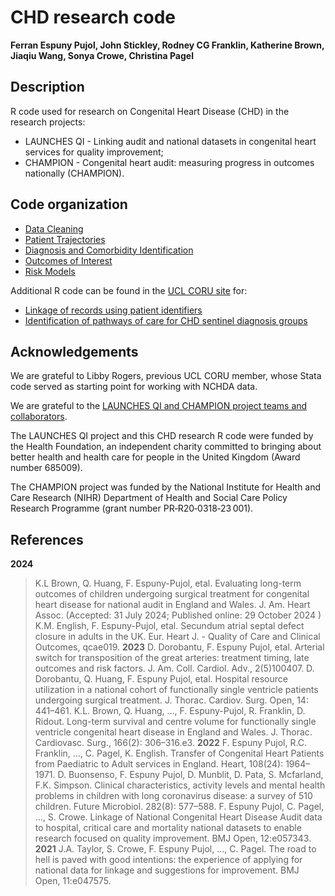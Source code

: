 # CHD research code

**Ferran Espuny Pujol, John Stickley, Rodney CG Franklin, Katherine Brown, Jiaqiu Wang, Sonya Crowe, Christina Pagel**

## Description

R code used for research on Congenital Heart Disease (CHD) in the research projects: 

* LAUNCHES QI - Linking audit and national datasets in congenital heart services for quality improvement;
* CHAMPION - Congenital heart audit: measuring progress in outcomes nationally (CHAMPION).

## Code organization

* [Data Cleaning](<https://github.com/UCL-CORU/CHD-research-code/tree/main/01 Data cleaning>)
* [Patient Trajectories](<https://github.com/UCL-CORU/CHD-research-code/tree/main/02 Patient trajectories>)
* [Diagnosis and Comorbidity Identification](<https://github.com/UCL-CORU/CHD-research-code/tree/main/03 Diagnosis and comorbidity identification>)
* [Outcomes of Interest](<https://github.com/UCL-CORU/CHD-research-code/tree/main/04 Outcomes of interest>)
* [Risk Models](<https://github.com/UCL-CORU/CHD-research-code/tree/main/05 Risk models>)

Additional R code can be found in the [UCL CORU site](https://github.com/UCL-CORU/) for:
* [Linkage of records using patient identifiers](https://github.com/UCL-CORU/LAUNCHESQI_Linkage)
* [Identification of pathways of care for CHD sentinel diagnosis groups](https://github.com/UCL-CORU/CHAMPION-work-stream-2)

## Acknowledgements

We are grateful to Libby Rogers, previous UCL CORU member, whose Stata code served as starting point for working with NCHDA data.

We are grateful to the [LAUNCHES QI and CHAMPION project teams and collaborators](https://www.ucl.ac.uk/clinical-operational-research-unit/research-domains/congenital-heart-disease-children-and-adults). 

The LAUNCHES QI project and this CHD research R code were funded by the Health Foundation, an independent charity committed to bringing about better health and health care for people in the United Kingdom (Award number 685009).

The CHAMPION project was funded by the National Institute for Health and Care Research (NIHR) Department of Health and Social Care Policy Research Programme (grant number PR‐R20‐0318‐23 001).

## References

**2024**
> K.L Brown, Q. Huang, F. Espuny-Pujol, etal. Evaluating long-term outcomes of children undergoing surgical treatment for congenital heart disease for national audit in England and Wales. J. Am. Heart Assoc. (Accepted: 31 July 2024; Published online: 29 October 2024 )
> K.M. English, F. Espuny-Pujol, etal. Secundum atrial septal defect closure in adults in the UK. Eur. Heart J. - Quality of Care and Clinical Outcomes, qcae019.
**2023**
> D. Dorobantu, F. Espuny Pujol, etal. Arterial switch for transposition of the great arteries: treatment timing, late outcomes and risk factors. J. Am. Coll. Cardiol. Adv., 2(5)100407.
> D. Dorobantu, Q. Huang, F. Espuny Pujol, etal. Hospital resource utilization in a national cohort of functionally single ventricle patients undergoing surgical treatment. J. Thorac. Cardiov. Surg. Open, 14: 441–461.
> K.L. Brown, Q. Huang, …, F. Espuny-Pujol, R. Franklin, D. Ridout. Long-term survival and centre volume for functionally single ventricle congenital heart disease in England and Wales. J. Thorac. Cardiovasc. Surg., 166(2): 306–316.e3.
**2022**
>	F. Espuny Pujol, R.C. Franklin, …, C. Pagel, K. English. Transfer of Congenital Heart Patients from Paediatric to Adult services in England. Heart, 108(24): 1964–1971.
>	D. Buonsenso, F. Espuny Pujol, D. Munblit, D. Pata, S. Mcfarland, F.K. Simpson. Clinical characteristics, activity levels and mental health problems in children with long coronavirus disease: a survey of 510 children. Future Microbiol. 282(8): 577–588.
>	F. Espuny Pujol, C. Pagel, …, S. Crowe. Linkage of National Congenital Heart Disease Audit data to hospital, critical care and mortality national datasets to enable research focused on quality improvement. BMJ Open, 12:e057343.
**2021**
> J.A. Taylor, S. Crowe, F. Espuny Pujol, …, C. Pagel. The road to hell is paved with good intentions: the experience of applying for national data for linkage and suggestions for improvement. BMJ Open, 11:e047575.

